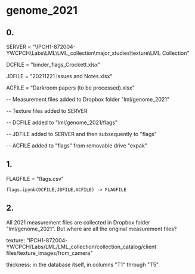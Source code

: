 # genome_2021


## 0. 

SERVER = "\IPCH1-872004-YWCPCH\Labs\LML\LML_collection\major_studies\texture\LML Collection"

DCFILE = "binder_flags_Crockett.xlsx"

JDFILE = "20211221 Issues and Notes.xlsx"

ACFILE = "Darkroom papers (to be processed).xlsx"


-- Measurement files added to Dropbox folder "lml/genome_2021"

-- Texture files added to SERVER

-- DCFILE added to "lml/genome_2021/flags"

-- JDFILE added to SERVER and then subsequently to "flags"

-- ACFILE added to "flags" from removable drive "expak"


## 1. 

FLAGFILE = "flags.csv"

``flags.ipynb(DCFILE,JDFILE,ACFILE) -> FLAGFILE``


## 2.

All 2021 measurement files are collected in Dropbox folder "lml/genome_2021". But where are all the original measurement files?

texture: "IPCH1-872004-YWCPCH/Labs/LML/LML_collection/collection_catalog/client files/texture_images/from_camera"

thickness: in the database itself, in columns "T1" through "T5"


